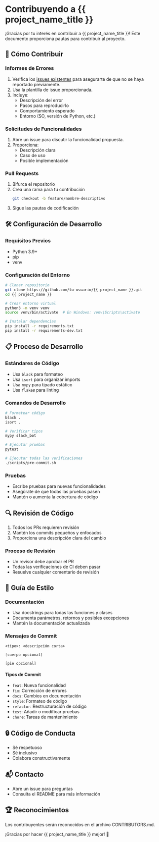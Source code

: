 # Contribuyendo a {{ project_name_title }}

¡Gracias por tu interés en contribuir a {{ project_name_title }}! Este documento proporciona pautas para contribuir al proyecto.

## 🤝 Cómo Contribuir

### Informes de Errores

1. Verifica los [issues existentes](link-a-issues) para asegurarte de que no se haya reportado previamente.
2. Usa la plantilla de issue proporcionada.
3. Incluye:
   - Descripción del error
   - Pasos para reproducirlo
   - Comportamiento esperado
   - Entorno (SO, versión de Python, etc.)

### Solicitudes de Funcionalidades

1. Abre un issue para discutir la funcionalidad propuesta.
2. Proporciona:
   - Descripción clara
   - Caso de uso
   - Posible implementación

### Pull Requests

1. Bifurca el repositorio
2. Crea una rama para tu contribución
   ```bash
   git checkout -b feature/nombre-descriptivo
   ```
3. Sigue las pautas de codificación

## 🛠️ Configuración de Desarrollo

### Requisitos Previos

- Python 3.9+
- pip
- venv

### Configuración del Entorno

```bash
# Clonar repositorio
git clone https://github.com/tu-usuario/{{ project_name }}.git
cd {{ project_name }}

# Crear entorno virtual
python3 -m venv venv
source venv/bin/activate  # En Windows: venv\Scripts\activate

# Instalar dependencias
pip install -r requirements.txt
pip install -r requirements-dev.txt
```

## 📋 Proceso de Desarrollo

### Estándares de Código

- Usa `black` para formateo
- Usa `isort` para organizar imports
- Usa `mypy` para tipado estático
- Usa `flake8` para linting

### Comandos de Desarrollo

```bash
# Formatear código
black .
isort .

# Verificar tipos
mypy slack_bot

# Ejecutar pruebas
pytest

# Ejecutar todas las verificaciones
./scripts/pre-commit.sh
```

### Pruebas

- Escribe pruebas para nuevas funcionalidades
- Asegúrate de que todas las pruebas pasen
- Mantén o aumenta la cobertura de código

## 🔍 Revisión de Código

1. Todos los PRs requieren revisión
2. Mantén los commits pequeños y enfocados
3. Proporciona una descripción clara del cambio

### Proceso de Revisión

- Un revisor debe aprobar el PR
- Todas las verificaciones de CI deben pasar
- Resuelve cualquier comentario de revisión

## 📝 Guía de Estilo

### Documentación

- Usa docstrings para todas las funciones y clases
- Documenta parámetros, retornos y posibles excepciones
- Mantén la documentación actualizada

### Mensajes de Commit

```
<tipo>: <descripción corta>

[cuerpo opcional]

[pie opcional]
```

#### Tipos de Commit
- `feat`: Nueva funcionalidad
- `fix`: Corrección de errores
- `docs`: Cambios en documentación
- `style`: Formateo de código
- `refactor`: Restructuración de código
- `test`: Añadir o modificar pruebas
- `chore`: Tareas de mantenimiento

## 🔒 Código de Conducta

- Sé respetuoso
- Sé inclusivo
- Colabora constructivamente

## 📬 Contacto

- Abre un issue para preguntas
- Consulta el README para más información

## 🏆 Reconocimientos

Los contribuyentes serán reconocidos en el archivo CONTRIBUTORS.md.

¡Gracias por hacer {{ project_name_title }} mejor! 🚀
